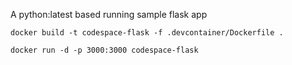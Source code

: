 A python:latest based running sample flask app

`docker build -t codespace-flask -f .devcontainer/Dockerfile . `

`docker run -d -p 3000:3000 codespace-flask`
